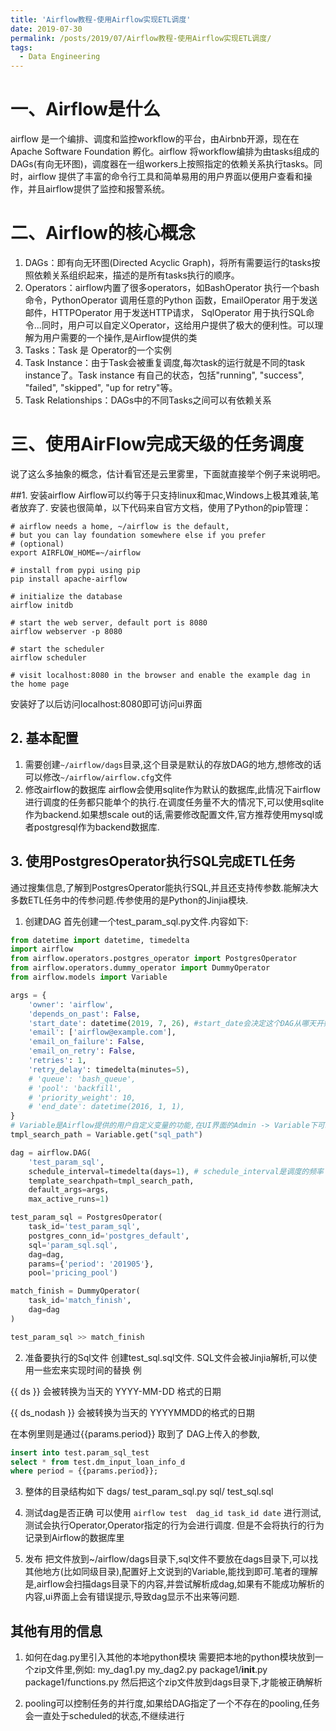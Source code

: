 ```yaml
---
title: 'Airflow教程-使用Airflow实现ETL调度'
date: 2019-07-30
permalink: /posts/2019/07/Airflow教程-使用Airflow实现ETL调度/
tags:
  - Data Engineering
---
```


# 一、Airflow是什么
airflow 是一个编排、调度和监控workflow的平台，由Airbnb开源，现在在Apache Software Foundation 孵化。airflow 将workflow编排为由tasks组成的DAGs(有向无环图)，调度器在一组workers上按照指定的依赖关系执行tasks。同时，airflow 提供了丰富的命令行工具和简单易用的用户界面以便用户查看和操作，并且airflow提供了监控和报警系统。

# 二、Airflow的核心概念

1. DAGs：即有向无环图(Directed Acyclic Graph)，将所有需要运行的tasks按照依赖关系组织起来，描述的是所有tasks执行的顺序。
2. Operators：airflow内置了很多operators，如BashOperator 执行一个bash 命令，PythonOperator 调用任意的Python 函数，EmailOperator 用于发送邮件，HTTPOperator 用于发送HTTP请求， SqlOperator 用于执行SQL命令...同时，用户可以自定义Operator，这给用户提供了极大的便利性。可以理解为用户需要的一个操作,是Airflow提供的类
3. Tasks：Task 是 Operator的一个实例
4. Task Instance：由于Task会被重复调度,每次task的运行就是不同的task instance了。Task instance 有自己的状态，包括"running", "success", "failed", "skipped", "up for retry"等。
5. Task Relationships：DAGs中的不同Tasks之间可以有依赖关系

# 三、使用AirFlow完成天级的任务调度
说了这么多抽象的概念，估计看官还是云里雾里，下面就直接举个例子来说明吧。

##1. 安装airflow
Airflow可以约等于只支持linux和mac,Windows上极其难装,笔者放弃了.
安装也很简单，以下代码来自官方文档，使用了Python的pip管理：

    # airflow needs a home, ~/airflow is the default,
    # but you can lay foundation somewhere else if you prefer
    # (optional)
    export AIRFLOW_HOME=~/airflow

    # install from pypi using pip
    pip install apache-airflow

    # initialize the database
    airflow initdb

    # start the web server, default port is 8080
    airflow webserver -p 8080

    # start the scheduler
    airflow scheduler

    # visit localhost:8080 in the browser and enable the example dag in the home page

安装好了以后访问localhost:8080即可访问ui界面

## 2. 基本配置
1. 需要创建`~/airflow/dags`目录,这个目录是默认的存放DAG的地方,想修改的话可以修改`~/airflow/airflow.cfg`文件
2. 修改airflow的数据库
airflow会使用sqlite作为默认的数据库,此情况下airflow进行调度的任务都只能单个的执行.在调度任务量不大的情况下,可以使用sqlite作为backend.如果想scale out的话,需要修改配置文件,官方推荐使用mysql或者postgresql作为backend数据库.

## 3. 使用PostgresOperator执行SQL完成ETL任务
通过搜集信息,了解到PostgresOperator能执行SQL,并且还支持传参数.能解决大多数ETL任务中的传参问题.传参使用的是Python的Jinjia模块.

1. 创建DAG
首先创建一个test_param_sql.py文件.内容如下:
```python
from datetime import datetime, timedelta
import airflow
from airflow.operators.postgres_operator import PostgresOperator
from airflow.operators.dummy_operator import DummyOperator
from airflow.models import Variable

args = {
    'owner': 'airflow',
    'depends_on_past': False,
    'start_date': datetime(2019, 7, 26), #start_date会决定这个DAG从哪天开始生效
    'email': ['airflow@example.com'],
    'email_on_failure': False,
    'email_on_retry': False,
    'retries': 1,
    'retry_delay': timedelta(minutes=5),
    # 'queue': 'bash_queue',
    # 'pool': 'backfill',
    # 'priority_weight': 10,
    # 'end_date': datetime(2016, 1, 1),
}
# Variable是Airflow提供的用户自定义变量的功能,在UI界面的Admin -> Variable下可以进行增删改查,此处笔者定义了sql_path作为存放sql文件的地方
tmpl_search_path = Variable.get("sql_path")  

dag = airflow.DAG(
    'test_param_sql',
    schedule_interval=timedelta(days=1), # schedule_interval是调度的频率
    template_searchpath=tmpl_search_path, 
    default_args=args,
    max_active_runs=1)

test_param_sql = PostgresOperator(
    task_id='test_param_sql',
    postgres_conn_id='postgres_default',
    sql='param_sql.sql',
    dag=dag,
    params={'period': '201905'},
    pool='pricing_pool')

match_finish = DummyOperator(
    task_id='match_finish',
    dag=dag
)

test_param_sql >> match_finish
```

2. 准备要执行的Sql文件
创建test_sql.sql文件.
SQL文件会被Jinjia解析,可以使用一些宏来实现时间的替换 例

{{ ds }}  会被转换为当天的 YYYY-MM-DD 格式的日期

{{ ds_nodash }} 会被转换为当天的  YYYYMMDD的格式的日期

在本例里则是通过{{params.period}} 取到了 DAG上传入的参数,

```sql
insert into test.param_sql_test
select * from test.dm_input_loan_info_d
where period = {{params.period}};
```

3. 整体的目录结构如下
dags/
        test_param_sql.py
sql/
        test_sql.sql

4. 测试dag是否正确
可以使用   `airflow test  dag_id task_id date` 进行测试,测试会执行Operator,Operator指定的行为会进行调度. 但是不会将执行的行为记录到Airflow的数据库里

5. 发布
把文件放到~/airflow/dags目录下,sql文件不要放在dags目录下,可以找其他地方(比如同级目录),配置好上文说到的Variable,能找到即可.笔者的理解是,airflow会扫描dags目录下的内容,并尝试解析成dag,如果有不能成功解析的内容,ui界面上会有错误提示,导致dag显示不出来等问题.

## 其他有用的信息
1. 如何在dag.py里引入其他的本地python模块
需要把本地的python模块放到一个zip文件里,例如:
my_dag1.py
my_dag2.py
package1/__init__.py
package1/functions.py
然后把这个zip文件放到dags目录下,才能被正确解析

2. pooling可以控制任务的并行度,如果给DAG指定了一个不存在的pooling,任务会一直处于scheduled的状态,不继续进行